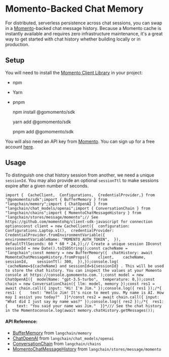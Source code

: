 Momento-Backed Chat Memory
==========================

For distributed, serverless persistence across chat sessions, you can swap in a [Momento](https://gomomento.com/)\-backed chat message history. Because a Momento cache is instantly available and requires zero infrastructure maintenance, it's a great way to get started with chat history whether building locally or in production.

Setup[​](#setup "Direct link to Setup")
---------------------------------------

You will need to install the [Momento Client Library](https://github.com/momentohq/client-sdk-javascript) in your project:

*   npm
*   Yarn
*   pnpm

    npm install @gomomento/sdk

    yarn add @gomomento/sdk

    pnpm add @gomomento/sdk

You will also need an API key from [Momento](https://gomomento.com/). You can sign up for a free account [here](https://console.gomomento.com/).

Usage[​](#usage "Direct link to Usage")
---------------------------------------

To distinguish one chat history session from another, we need a unique `sessionId`. You may also provide an optional `sessionTtl` to make sessions expire after a given number of seconds.

    import {  CacheClient,  Configurations,  CredentialProvider,} from "@gomomento/sdk";import { BufferMemory } from "langchain/memory";import { ChatOpenAI } from "langchain/chat_models/openai";import { ConversationChain } from "langchain/chains";import { MomentoChatMessageHistory } from "langchain/stores/message/momento";// See https://github.com/momentohq/client-sdk-javascript for connection optionsconst client = new CacheClient({  configuration: Configurations.Laptop.v1(),  credentialProvider: CredentialProvider.fromEnvironmentVariable({    environmentVariableName: "MOMENTO_AUTH_TOKEN",  }),  defaultTtlSeconds: 60 * 60 * 24,});// Create a unique session IDconst sessionId = new Date().toISOString();const cacheName = "langchain";const memory = new BufferMemory({  chatHistory: await MomentoChatMessageHistory.fromProps({    client,    cacheName,    sessionId,    sessionTtl: 300,  }),});console.log(  `cacheName=${cacheName} and sessionId=${sessionId} . This will be used to store the chat history. You can inspect the values at your Momento console at https://console.gomomento.com.`);const model = new ChatOpenAI({  modelName: "gpt-3.5-turbo",  temperature: 0,});const chain = new ConversationChain({ llm: model, memory });const res1 = await chain.call({ input: "Hi! I'm Jim." });console.log({ res1 });/*{  res1: {    text: "Hello Jim! It's nice to meet you. My name is AI. How may I assist you today?"  }}*/const res2 = await chain.call({ input: "What did I just say my name was?" });console.log({ res2 });/*{  res1: {    text: "You said your name was Jim."  }}*/// See the chat history in the Momentoconsole.log(await memory.chatHistory.getMessages());

#### API Reference:

*   [BufferMemory](/docs/api/memory/classes/BufferMemory) from `langchain/memory`
*   [ChatOpenAI](/docs/api/chat_models_openai/classes/ChatOpenAI) from `langchain/chat_models/openai`
*   [ConversationChain](/docs/api/chains/classes/ConversationChain) from `langchain/chains`
*   [MomentoChatMessageHistory](/docs/api/stores_message_momento/classes/MomentoChatMessageHistory) from `langchain/stores/message/momento`